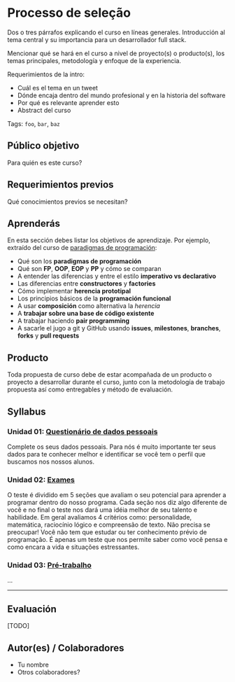 # Processo de seleção

Dos o tres párrafos explicando el curso en líneas generales. Introducción al
tema central y su importancia para un desarrollador full stack.

Mencionar qué se hará en el curso a nivel de proyecto(s) o producto(s), los
temas principales, metodología y enfoque de la experiencia.

Requerimientos de la intro:

* Cuál es el tema en un tweet
* Dónde encaja dentro del mundo profesional y en la historia del software
* Por qué es relevante aprender esto
* Abstract del curso

Tags: `foo`, `bar`, `baz`

## Público objetivo

Para quién es este curso?

## Requerimientos previos

Qué conocimientos previos se necesitan?

## Aprenderás

En esta sección debes listar los objetivos de aprendizaje. Por ejemplo,
extraído del curso de [paradigmas de programación](https://github.com/Laboratoria/curricula-js/tree/master/09-paradigms):

* Qué son los **paradigmas de programación**
* Qué son **FP**, **OOP**, **EOP** y **PP** y cómo se comparan
* A entender las diferencias y entre el estilo **imperativo vs declarativo**
* Las diferencias entre **constructores** y **factories**
* Cómo implementar **herencia prototipal**
* Los principios básicos de la **programación funcional**
* A usar **composición** como alternativa la _herencia_
* A **trabajar sobre una base de código existente**
* A trabajar haciendo **pair programming**
* A sacarle el jugo a git y GitHub usando **issues**, **milestones**,
  **branches**, **forks** y **pull requests**

## Producto

Toda propuesta de curso debe de estar acompañada de un producto o proyecto a
desarrollar durante el curso, junto con la metodología de trabajo propuesta
así como entregables y método de evaluación.

## Syllabus

### Unidad 01: [Questionário de dados pessoais](01-baseline)

Complete os seus dados pessoais. Para nós é muito importante ter seus dados para
te conhecer melhor e identificar se você tem o perfil que buscamos nos nossos
alunos.

### Unidad 02: [Exames](02-tests)

O teste é dividido em 5 seções que avaliam o seu potencial para aprender a
programar dentro do nosso programa. Cada seção nos diz algo diferente de você e
no final o teste nos dará uma idéia melhor de seu talento e habilidade. Em geral
avaliamos 4 critérios como: personalidade, matemática, raciocínio lógico e
compreensão de texto. Não precisa se preocupar! Você não tem que estudar ou ter
conhecimento prévio de programação. É apenas um teste que nos permite saber como
você pensa e como encara a vida e situações estressantes.

### Unidad 03: [Pré-trabalho](04-prework)

...

***

## Evaluación

[TODO]

## Autor(es) / Colaboradores

* Tu nombre
* Otros colaboradores?
